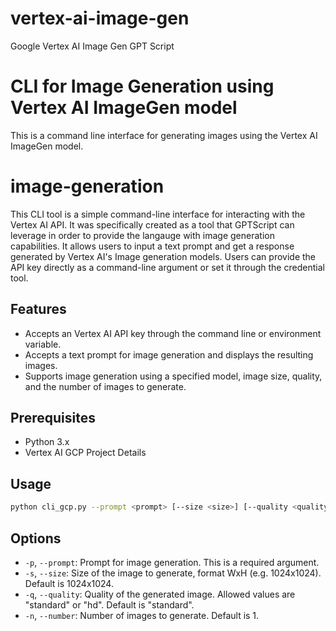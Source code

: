 # vertex-ai-image-gen
 Google Vertex AI Image Gen GPT Script

# CLI for Image Generation using Vertex AI ImageGen model

This is a command line interface for generating images using the Vertex AI ImageGen model.

# image-generation

This CLI tool is a simple command-line interface for interacting with the Vertex AI API. It was specifically created as a tool that GPTScript can leverage in order to provide the langauge with image generation capabilities.
It allows users to input a text prompt and get a response generated by Vertex AI's Image generation models.
Users can provide the API key directly as a command-line argument or set it through the credential tool.

## Features

- Accepts an Vertex AI API key through the command line or environment variable.
- Accepts a text prompt for image generation and displays the resulting images.
- Supports image generation using a specified model, image size, quality, and the number of images to generate.

## Prerequisites
- Python 3.x
- Vertex AI GCP Project Details

## Usage

```bash
python cli_gcp.py --prompt <prompt> [--size <size>] [--quality <quality>] [--number <number>]
```

## Options

- `-p`, `--prompt`: Prompt for image generation. This is a required argument.
- `-s`, `--size`: Size of the image to generate, format WxH (e.g. 1024x1024). Default is 1024x1024.
- `-q`, `--quality`: Quality of the generated image. Allowed values are "standard" or "hd". Default is "standard".
- `-n`, `--number`: Number of images to generate. Default is 1.
